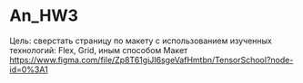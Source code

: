 # An_HW3
Цель: сверстать страницу по макету с использованием
	  изученных технологий: Flex, Grid, иным способом
Макет https://www.figma.com/file/Zp8T61giJI6sgeVafHmtbn/TensorSchool?node-id=0%3A1 
